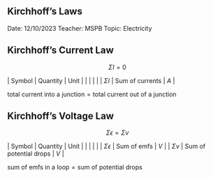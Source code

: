 ## Kirchhoff’s Laws

Date: 12/10/2023
Teacher: MSPB
Topic: Electricity

## Kirchhoff’s Current Law

$$
\Sigma I=0
$$

| Symbol | Quantity | Unit |
| |  | |
| $\Sigma I$ | Sum of currents | $A$ |

$\text{total current into a junction}=\text{total current out of a junction}$

## Kirchhoff’s Voltage Law

$$
\Sigma \epsilon=\Sigma v
$$

| Symbol | Quantity | Unit |
| |  | |
| $\Sigma \epsilon$ | Sum of emfs | $V$ |
| $\Sigma v$ | Sum of potential drops | $V$ |

$\text{sum of emfs in a loop}=\text{sum of potential drops}$